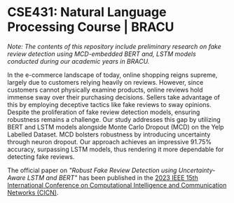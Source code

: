 # CSE431: Natural Language Processing Course | BRACU
*Note: The contents of this repository include preliminary research on fake review detection using MCD-embedded BERT and, LSTM models conducted during our academic years in BRACU.*

In the e-commerce landscape of today, online shopping reigns supreme, largely due to customers relying heavily on reviews. However, since customers cannot physically examine products, online reviews hold immense sway over their purchasing decisions. Sellers take advantage of this by employing deceptive tactics like fake reviews to sway opinions. Despite the proliferation of fake review detection models, ensuring robustness remains a challenge. Our study addresses this gap by utilizing BERT and LSTM models alongside Monte Carlo Dropout (MCD) on the Yelp Labelled Dataset. MCD bolsters robustness by introducing uncertainty through neuron dropout. Our approach achieves an impressive 91.75% accuracy, surpassing LSTM models, thus rendering it more dependable for detecting fake reviews.

The official paper on *"Robust Fake Review Detection using Uncertainty-Aware LSTM and BERT"* has been published in the [2023 IEEE 15th International Conference on Computational Intelligence and Communication Networks (CICN)](https://ieeexplore.ieee.org/document/10402342).

